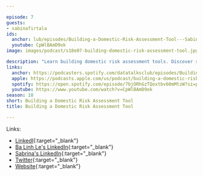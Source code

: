```yaml
---

episode: 7
guests:
- sabinafirtala
ids:
  anchor: lub/episodes/Building-a-Domestic-Risk-Assessment-Tool---Sabina-Firtala-e2lr92i
  youtube: CpWlBAmD9ok
image: images/podcast/s18e07-building-domestic-risk-assessment-tool.jpg

description: "Learn building domestic risk assessment tools. Discover social impact tech, safety applications, and responsible AI for vulnerable populations."
links:
  anchor: https://podcasters.spotify.com/datatalksclub/episodes/Building-a-Domestic-Risk-Assessment-Tool---Sabina-Firtala-e2lr92i
  apple: https://podcasts.apple.com/us/podcast/building-a-domestic-risk-assessment-tool-sabina-firtala/id1541710331?i=1000662124309
  spotify: https://open.spotify.com/episode/7bjORhGzTQoxtbv60mMtzW?si=p6UaBdZJTnGvlwbGb6AsFQ
  youtube: https://www.youtube.com/watch?v=CpWlBAmD9ok
season: 18
short: Building a Domestic Risk Assessment Tool
title: Building a Domestic Risk Assessment Tool

---
```


Links:

* [LinkedI](https://www.linkedin.com/company/frontline100/){:target="_blank"}
* [Ba Linh Le's LinkedIn](https://www.linkedin.com/in/ba-linh-le-/){:target="_blank"}
* [Sabrina's LinkedIn](https://www.linkedin.com/in/sabina-firtala/){:target="_blank"}
* [Twitter](https://x.com/frontline_100?mx=2){:target="_blank"}
* [Website](https://www.frontline100.com/){:target="_blank"}
